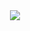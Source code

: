 <div align = "center">
    <a href = "https://zerohertz.github.io/labeling-with-label-studio-for-pre-labeled-data-using-yolov5/">
        <img src="https://img.shields.io/badge/Zerohertz's%20Blog-Labeling with Label Studio for Pre--labeled Data using YOLOv5-800a0a?style=for-the-badge&logo=beatsbydre&logoColor=white"/>
    </a>
</div>